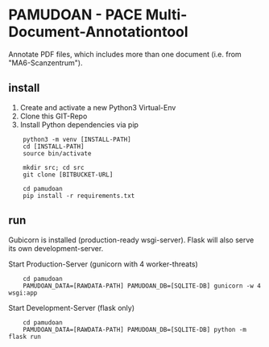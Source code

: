 # PAMUDOAN - PACE Multi-Document-Annotationtool #

Annotate PDF files, which includes more than one document (i.e. from "MA6-Scanzentrum").

## install ##
1. Create and activate a new Python3 Virtual-Env
2. Clone this GIT-Repo
3. Install Python dependencies via pip


```
    python3 -m venv [INSTALL-PATH]
    cd [INSTALL-PATH]
    source bin/activate

    mkdir src; cd src
    git clone [BITBUCKET-URL]

    cd pamudoan
    pip install -r requirements.txt
```

## run ##
Gubicorn is installed (production-ready wsgi-server). Flask will also serve its own development-server.

Start Production-Server (gunicorn with 4 worker-threats)

```
    cd pamudoan
    PAMUDOAN_DATA=[RAWDATA-PATH] PAMUDOAN_DB=[SQLITE-DB] gunicorn -w 4 wsgi:app
```
Start Development-Server (flask only)

```
    cd pamudoan
    PAMUDOAN_DATA=[RAWDATA-PATH] PAMUDOAN_DB=[SQLITE-DB] python -m flask run
```


